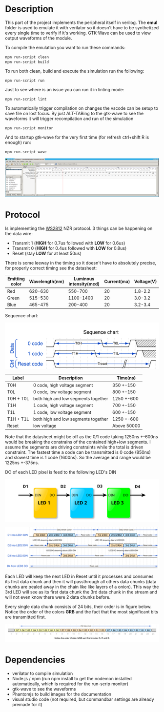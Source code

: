 # Description

This part of the project implements the peripheral itself in verilog. The **emul** folder is used to emulate it with verilator so it doesn't have to be synthetized every single time to verify if it's working. GTK-Wave can be used to view output waveforms of the module.

To compile the emulation you want to run these commands:
```
npm run-script clean
npm run-script build
```

To run both clean, build and execute the simulation run the following:
```
npm run-script run
```

Just to see where is an issue you can run it in linting mode:
```
npm run-script lint
```

To automatically trigger compilation on changes the vscode can be setup to save file on lost focus. By just ALT-TABing to the gtk-wave to see the waveforms it will trigger recompilation and run of the simulation
```
npm run-script monitor
```

And to startup gtk-wave for the very first time (for refresh ctrl+shift R is enough) run:
```
npm run-script wave
```
![wave](/hardware/images/wave.png)

# Protocol 

Is implementing the [WS2812](https://cdn-shop.adafruit.com/datasheets/WS2812.pdf) NZR protocol.
3 things can be happening on the data wire:
* Transmit 1 (**HIGH** for 0.7us followed with **LOW** for 0.6us)
* Transmit 0 (**HIGH** for 0.4us followed with **LOW** for 0.8us)
* Reset (stay **LOW** for at least 50us)

There is some leeway in the timing so it doesn't have to absolutely precise, for properly correct timing see the datasheet:

| Emitting color | Wavelength(nm) | Luminous intensity(mcd) | Current(ma) | Voltage(V) |
| -------------  | -------------- | ----------------------- | ----------- | ---------- |
| Red            | 620-630        | 550-700                 | 20          | 1.8-2.2    |
| Green          | 515-530        | 1100-1400               | 20          | 3.0-3.2    |
| Blue           | 465-475        | 200-400                 | 20          | 3.2-3.4    |

Sequence chart:

![sequence](/hardware/images/sequence.svg)

| Label     | Description                         | Time(ns)    | 
| --------- | ----------------------------------- | ----------- |
| T0H       | 0 code, high voltage segment        | 350 +-150   |
| T0L       | 0 code, low voltage segment         | 800 +-150   |
| T0H + T0L | both high and low segments together | 1250 +-600  |
| T1H       | 1 code, high voltage segment        | 700 +-150   |
| T1L       | 1 code, low voltage segment         | 600 +-150   |
| T1H + T1L | both high and low segments together | 1250 +-600  |
| Reset     | low voltage                         | Above 50000 |

Note that the datasheet might be off as the 0/1 code taking 1250ns +-600ns would be breaking the constrains of the contained high+low segments. I assume the segments are driving constraints while the total is driven constraint. The fastest time a code can be transmitted is 0 code (850ns) and slowest time is 1 code (1600ns). So the average and range would be 1225ns +-375ns.

DO of each LED pixel is feed to the following LED's DIN

![cascade](/hardware/images/cascade.svg)


![refresh-cycle](/hardware/images/refresh-cycle.svg)

Each LED will keep the next LED in Reset until it processes and consumes its first data chunk and then it will passthrough all others data chunks (data chunks are pealed away in the chain like like layers of a onion). This way the 3rd LED will see as its first data chunk the 3rd data chunk in the stream and will not even know there were 2 data chunks before.

Every single data chunk consists of 24 bits, their order is in figure below. Notice the order of the colors **GRB** and the fact that the most significant bits are transmitted first.

![data-chunk](/hardware/images/data-chunk.svg)


# Dependencies

* verilator to compile simulation
* Node.js / npm (run npm install to get the nodemon installed automatically, which is required for the run-scrip monitor)
* gtk-wave to see the waveforms
* Phantomjs to build images for the documentation
* visual studio code (not required, but commandbar settings are already premade for it)
